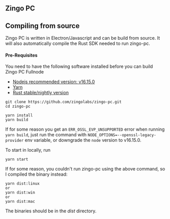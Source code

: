 ## Zingo PC

## Compiling from source
Zingo PC is written in Electron/Javascript and can be build from source. It will also automatically compile the Rust SDK needed to run zingo-pc.

#### Pre-Requisites
You need to have the following software installed before you can build Zingo PC Fullnode

* [Nodejs recommended version: v16.15.0 ](https://nodejs.org)
* [Yarn](https://yarnpkg.com)
* [Rust stable/nightly version](https://www.rust-lang.org/tools/install)

```
git clone https://github.com/zingolabs/zingo-pc.git
cd zingo-pc

yarn install
yarn build
```

If for some reason you get an `ERR_OSSL_EVP_UNSUPPORTED` error when running `yarn build`, just run the command with `NODE_OPTIONS=--openssl-legacy-provider` env variable, or downgrade the `node` version to v16.15.0.

To start in locally, run
```
yarn start
```

If for some reason, you couldn't run zingo-pc using the above command, so I compiled the binary instead:
```
yarn dist:linux
or
yarn dist:win
or
yarn dist:mac
```

The binaries should be in the *dist* directory.
